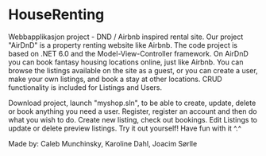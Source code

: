 # HouseRenting
Webbapplikasjon project - DND / Airbnb inspired rental site.
Our project "AirDnD" is a property renting website like Airbnb. The code project is based on .NET 6.0 and the Model-View-Controller framework. On AirDnD you can book fantasy housing locations online, just like Airbnb. You can browse the listings available on the site as a guest, or you can create a user, make your own listings, and book a stay at other locations. CRUD functionality is included for Listings and Users. 

Download project, launch "myshop.sln", to be able to create, update, delete or book anything you need a user. 
Register, register an account and then do what you wish to do. 
Create new listing, check out bookings. 
Edit Listings to update or delete preview listings.
Try it out yourself! Have fun with it ^.^


Made by:
Caleb Munchinsky, Karoline Dahl, Joacim Sørlle
